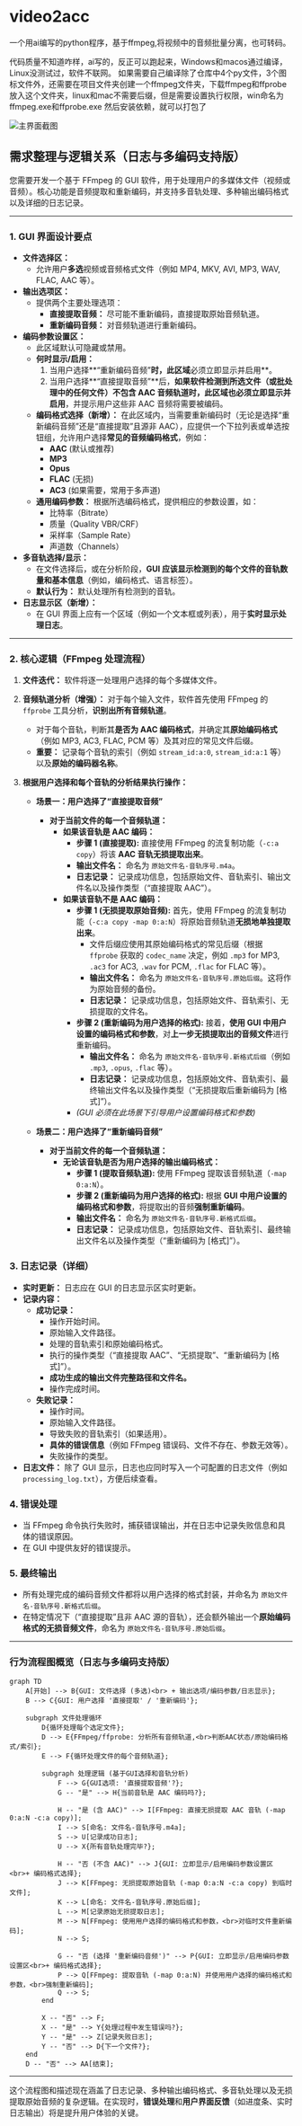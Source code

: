 # video2acc
一个用ai编写的python程序，基于ffmpeg,将视频中的音频批量分离，也可转码。

代码质量不知道咋样，ai写的，反正可以跑起来，Windows和macos通过编译，Linux没测试过，软件不联网。
如果需要自己编译除了仓库中4个py文件，3个图标文件外，还需要在项目文件夹创建一个ffmpeg文件夹，下载ffmpeg和ffprobe放入这个文件夹，linux和mac不需要后缀，但是需要设置执行权限，win命名为ffmpeg.exe和ffprobe.exe
然后安装依赖，就可以打包了

![主界面截图](软件截图.png)

## 需求整理与逻辑关系（日志与多编码支持版）

您需要开发一个基于 FFmpeg 的 GUI 软件，用于处理用户的多媒体文件（视频或音频）。核心功能是音频提取和重新编码，并支持多音轨处理、多种输出编码格式以及详细的日志记录。

-----

### 1\. GUI 界面设计要点

  * **文件选择区：**
      * 允许用户**多选**视频或音频格式文件（例如 MP4, MKV, AVI, MP3, WAV, FLAC, AAC 等）。
  * **输出选项区：**
      * 提供两个主要处理选项：
          * **直接提取音频：** 尽可能不重新编码，直接提取原始音频轨道。
          * **重新编码音频：** 对音频轨道进行重新编码。
  * **编码参数设置区：**
      * 此区域默认可隐藏或禁用。
      * **何时显示/启用：**
        1.  当用户选择\*\*“重新编码音频”**时，此区域**必须立即显示并启用\*\*。
        2.  当用户选择\*\*“直接提取音频”\*\*后，**如果软件检测到所选文件（或批处理中的任何文件）不包含 AAC 音频轨道时，此区域也必须立即显示并启用**，并提示用户这些非 AAC 音频将需要被编码。
      * **编码格式选择（新增）：** 在此区域内，当需要重新编码时（无论是选择“重新编码音频”还是“直接提取”且源非 AAC），应提供一个下拉列表或单选按钮组，允许用户选择**常见的音频编码格式**，例如：
          * **AAC** (默认或推荐)
          * **MP3**
          * **Opus**
          * **FLAC** (无损)
          * **AC3** (如果需要，常用于多声道)
      * **通用编码参数：** 根据所选编码格式，提供相应的参数设置，如：
          * 比特率（Bitrate）
          * 质量（Quality VBR/CRF）
          * 采样率（Sample Rate）
          * 声道数（Channels）
  * **多音轨选择/显示：**
      * 在文件选择后，或在分析阶段，**GUI 应该显示检测到的每个文件的音轨数量和基本信息**（例如，编码格式、语言标签）。
      * **默认行为：** 默认处理所有检测到的音轨。
  * **日志显示区（新增）：**
      * 在 GUI 界面上应有一个区域（例如一个文本框或列表），用于**实时显示处理日志**。

-----

### 2\. 核心逻辑（FFmpeg 处理流程）

1.  **文件迭代：** 软件将逐一处理用户选择的每个多媒体文件。

2.  **音频轨道分析（增强）：** 对于每个输入文件，软件首先使用 FFmpeg 的 `ffprobe` 工具分析，**识别出所有音频轨道**。

      * 对于每个音轨，判断其**是否为 AAC 编码格式**，并确定其**原始编码格式**（例如 MP3, AC3, FLAC, PCM 等）及其对应的常见文件后缀。
      * **重要：** 记录每个音轨的索引（例如 `stream_id:a:0`, `stream_id:a:1` 等）以及**原始的编码器名称**。

3.  **根据用户选择和每个音轨的分析结果执行操作：**

      * **场景一：用户选择了“直接提取音频”**

          * **对于当前文件的每一个音频轨道：**
              * **如果该音轨是 AAC 编码：**
                  * **步骤 1 (直接提取):** 直接使用 FFmpeg 的流复制功能（`-c:a copy`）将该 **AAC 音轨无损提取出来**。
                  * **输出文件名：** 命名为 `原始文件名-音轨序号.m4a`。
                  * **日志记录：** 记录成功信息，包括原始文件、音轨索引、输出文件名以及操作类型（“直接提取 AAC”）。
              * **如果该音轨不是 AAC 编码：**
                  * **步骤 1 (无损提取原始音频):** 首先，使用 FFmpeg 的流复制功能（`-c:a copy -map 0:a:N`）将原始音频轨道**无损地单独提取出来**。
                      * 文件后缀应使用其原始编码格式的常见后缀（根据 `ffprobe` 获取的 `codec_name` 决定，例如 `.mp3` for MP3, `.ac3` for AC3, `.wav` for PCM, `.flac` for FLAC 等）。
                      * **输出文件名：** 命名为 `原始文件名-音轨序号.原始后缀`。这将作为原始音频的备份。
                      * **日志记录：** 记录成功信息，包括原始文件、音轨索引、无损提取的文件名。
                  * **步骤 2 (重新编码为用户选择的格式):** 接着，**使用 GUI 中用户设置的编码格式和参数**，对**上一步无损提取出的音频文件**进行重新编码。
                      * **输出文件名：** 命名为 `原始文件名-音轨序号.新格式后缀`（例如 `.mp3`, `.opus`, `.flac` 等）。
                      * **日志记录：** 记录成功信息，包括原始文件、音轨索引、最终输出文件名以及操作类型（“无损提取后重新编码为 [格式]”）。
                  * *(GUI 必须在此场景下引导用户设置编码格式和参数)*

      * **场景二：用户选择了“重新编码音频”**

          * **对于当前文件的每一个音频轨道：**
              * **无论该音轨是否为用户选择的输出编码格式：**
                  * **步骤 1 (提取音频轨道):** 使用 FFmpeg 提取该音频轨道（`-map 0:a:N`）。
                  * **步骤 2 (重新编码为用户选择的格式):** 根据 **GUI 中用户设置的编码格式和参数**，将提取出的音频**强制重新编码**。
                  * **输出文件名：** 命名为 `原始文件名-音轨序号.新格式后缀`。
                  * **日志记录：** 记录成功信息，包括原始文件、音轨索引、最终输出文件名以及操作类型（“重新编码为 [格式]”）。

### 3\. 日志记录（详细）

  * **实时更新：** 日志应在 GUI 的日志显示区实时更新。
  * **记录内容：**
      * **成功记录：**
          * 操作开始时间。
          * 原始输入文件路径。
          * 处理的音轨索引和原始编码格式。
          * 执行的操作类型（“直接提取 AAC”、“无损提取”、“重新编码为 [格式]”）。
          * **成功生成的输出文件完整路径和文件名。**
          * 操作完成时间。
      * **失败记录：**
          * 操作时间。
          * 原始输入文件路径。
          * 导致失败的音轨索引（如果适用）。
          * **具体的错误信息**（例如 FFmpeg 错误码、文件不存在、参数无效等）。
          * 失败操作的类型。
  * **日志文件：** 除了 GUI 显示，日志也应同时写入一个可配置的日志文件（例如 `processing_log.txt`），方便后续查看。

### 4\. 错误处理

  * 当 FFmpeg 命令执行失败时，捕获错误输出，并在日志中记录失败信息和具体的错误原因。
  * 在 GUI 中提供友好的错误提示。

### 5\. 最终输出

  * 所有处理完成的编码音频文件都将以用户选择的格式封装，并命名为 `原始文件名-音轨序号.新格式后缀`。
  * 在特定情况下（“直接提取”且非 AAC 源的音轨），还会额外输出一个**原始编码格式的无损音频文件**，命名为 `原始文件名-音轨序号.原始后缀`。

-----

### 行为流程图概览（日志与多编码支持版）

```mermaid
graph TD
    A[开始] --> B{GUI: 文件选择 (多选)<br> + 输出选项/编码参数/日志显示};
    B --> C{GUI: 用户选择 '直接提取' / '重新编码'};

    subgraph 文件处理循环
        D{循环处理每个选定文件};
        D --> E{FFmpeg/ffprobe: 分析所有音频轨道,<br>判断AAC状态/原始编码格式/索引};
        E --> F{循环处理文件的每个音频轨道};

        subgraph 处理逻辑 (基于GUI选择和音轨分析)
            F --> G{GUI选项: '直接提取音频'?};
            G -- "是" --> H{当前音轨是 AAC 编码吗?};

            H -- "是 (含 AAC)" --> I[FFmpeg: 直接无损提取 AAC 音轨 (-map 0:a:N -c:a copy)];
            I --> S[命名: 文件名-音轨序号.m4a];
            S --> U[记录成功日志];
            U --> X{所有音轨处理完毕?};

            H -- "否 (不含 AAC)" --> J{GUI: 立即显示/启用编码参数设置区<br>+ 编码格式选择};
            J --> K[FFmpeg: 无损提取原始音轨 (-map 0:a:N -c:a copy) 到临时文件];
            K --> L[命名: 文件名-音轨序号.原始后缀];
            L --> M[记录原始无损提取日志];
            M --> N[FFmpeg: 使用用户选择的编码格式和参数，<br>对临时文件重新编码];
            N --> S;

            G -- "否 (选择 '重新编码音频')" --> P{GUI: 立即显示/启用编码参数设置区<br>+ 编码格式选择};
            P --> Q[FFmpeg: 提取音轨 (-map 0:a:N) 并使用用户选择的编码格式和参数，<br>强制重新编码];
            Q --> S;
        end

        X -- "否" --> F;
        X -- "是" --> Y{处理过程中发生错误吗?};
        Y -- "是" --> Z[记录失败日志];
        Y -- "否" --> D{下一个文件?};
    end
    D -- "否" --> AA[结束];
```

-----

这个流程图和描述现在涵盖了日志记录、多种输出编码格式、多音轨处理以及无损提取原始音频的复杂逻辑。在实现时，**错误处理**和**用户界面反馈**（如进度条、实时日志输出）将是提升用户体验的关键。
